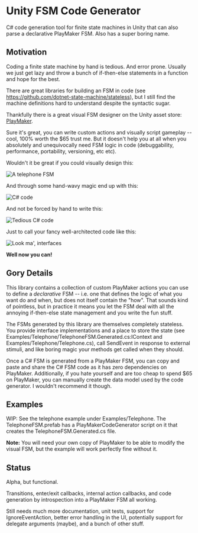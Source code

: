 # Unity FSM Code Generator
C# code generation tool for finite state machines in Unity that can also parse a declarative PlayMaker FSM. Also has a super boring name.

## Motivation

Coding a finite state machine by hand is tedious. And error prone. Usually we just get lazy and throw a bunch of if-then-else statements in a function and hope for the best.

There are great libraries for building an FSM in code (see <https://github.com/dotnet-state-machine/stateless>), but I still find the machine definitions hard to understand despite the syntactic sugar.

Thankfully there is a great visual FSM designer on the Unity asset store: [PlayMaker](https://www.assetstore.unity3d.com/en/#!/content/368).

Sure it's great, you can write custom actions and visually script gameplay -- cool, 100% worth the $65 trust me. But it doesn't help you at all when you absolutely and unequivocally need FSM logic in code (debuggability, performance, portability, versioning, etc etc). 

Wouldn't it be great if you could visually design this:

![A telephone FSM](https://github.com/justonia/UnityFSMCodeGenerator/raw/master/Docs/telephone_playmaker_fsm_v02.PNG)

And through some hand-wavy magic end up with this:

![C# code](https://github.com/justonia/UnityFSMCodeGenerator/raw/master/Docs/telephone_code_1_v02.png)

And not be forced by hand to write this:

![Tedious C# code](https://github.com/justonia/UnityFSMCodeGenerator/raw/master/Docs/telephone_code_2_v02.png)

Just to call your fancy well-architected code like this:

![Look ma', interfaces](https://github.com/justonia/UnityFSMCodeGenerator/raw/master/Docs/telephone_code_3_v02.png)

**Well now you can!**

## Gory Details

This library contains a collection of custom PlayMaker actions you can use to define a *declarative* FSM -- i.e. one that defines the logic of what you want do and when, but does not itself contain the "how". That sounds kind of pointless, but in practice it means you let the FSM deal with all the annoying if-then-else state management and you write the fun stuff.

The FSMs generated by this library are themselves completely stateless. You provide interface implementations and a place to store the state (see Examples/Telephone/TelephoneFSM.Generated.cs:IContext and Examples/Telephone/Telephone.cs), call SendEvent in response to external stimuli, and like boring magic your methods get called when they should.

Once a C# FSM is generated from a PlayMaker FSM, you can copy and paste and share the C# FSM code as it has zero dependencies on PlayMaker. Additionally, if you hate yourself and are too cheap to spend $65 on PlayMaker, you can manually create the data model used by the code generator. I wouldn't recommend it though.

## Examples

WIP: See the telephone example under Examples/Telephone. The TelephoneFSM.prefab has a PlayMakerCodeGenerator script on it that creates the TelephoneFSM.Generated.cs file.

**Note:** You will need your own copy of PlayMaker to be able to modify the visual FSM, but the example will work perfectly fine without it. 

## Status

Alpha, but functional.

Transitions, enter/exit callbacks, internal action callbacks, and code generation by introspection into a PlayMaker FSM all working.

Still needs much more documentation, unit tests, support for IgnoreEventAction, better error handling in the UI, potentially support for delegate arguments (maybe), and a bunch of other stuff.
